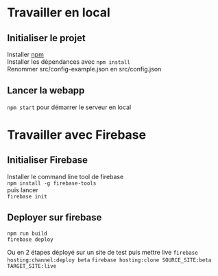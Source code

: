 # Travailler en local
## Initialiser le projet  
Installer [npm](https://nodejs.org/en/)  
Installer les dépendances avec `npm install`    
Renommer src/config-example.json en src/config.json

## Lancer la webapp  
`npm start` pour démarrer le serveur en local

# Travailler avec Firebase
## Initialiser Firebase
Installer le command line tool de firebase   
`npm install -g firebase-tools`    
puis lancer  
`firebase init`

## Deployer sur firebase  
`npm run build`   
`firebase deploy`

Ou en 2 étapes déployé sur un site de test puis mettre live
`firebase hosting:channel:deploy beta`
`firebase hosting:clone SOURCE_SITE:beta TARGET_SITE:live`
